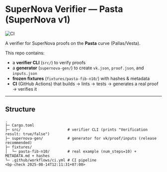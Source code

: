 # SuperNova Verifier — Pasta (SuperNova v1)

![CI](https://github.com/Xyzkh/pallet-supernova-pasta/actions/workflows/ci.yml/badge.svg)

A verifier for SuperNova proofs on the **Pasta** curve (Pallas/Vesta).

This repo contains:
- a **verifier CLI** (`src/`) to verify proofs  
- a **generator** (`supernova-gen/`) to create `vk.json`, `proof.json`, and `inputs.json`  
- **frozen fixtures** (`fixtures/pasta-fib-n10/`) with hashes & metadata  
- **CI** (GitHub Actions) that builds → lints → tests → generates a real proof → verifies it

---

## Structure
```plaintext
.
├─ Cargo.toml
├─ src/                     # verifier CLI (prints "Verification result: true/false")
├─ supernova-gen/           # generator for vk/proof/inputs (release recommended)
├─ fixtures/
│  └─ pasta-fib-n10/        # real example (num_steps=10) + METADATA.md + hashes
└─ .github/workflows/ci.yml # CI pipeline
<bp-check 2025-08-14T12:11:31+07:00>
